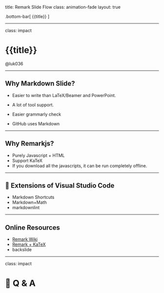 title: Remark Slide Flow
class: animation-fade
layout: true

<!-- This slide will serve as the base layout for all your slides -->

.bottom-bar[
{{title}}
]

---

class: impact

# {{title}}

@luk036

---

## Why Markdown Slide?

- Easier to write than LaTeX/Beamer and PowerPoint.

- A lot of tool support.

- Easier grammarly check

- GitHub uses Markdown

---

## Why Remarkjs?

- Purely Javascript + HTML
- Support KaTeX
- If you download all the javascripts, it can be run completely offline.

---

## 🧩 Extensions of Visual Studio Code

- Markdown Shortcuts
- Markdown+Math
- markdownlint

---

## Online Resources

- [Remark Wiki](https://github.com/gnab/remark/wiki)
- [Remark + KaTeX](https://github.com/gnab/remark/wiki/LaTeX-Using-KaTeX)
- backslide

---

class: impact

# 🙋 Q & A
